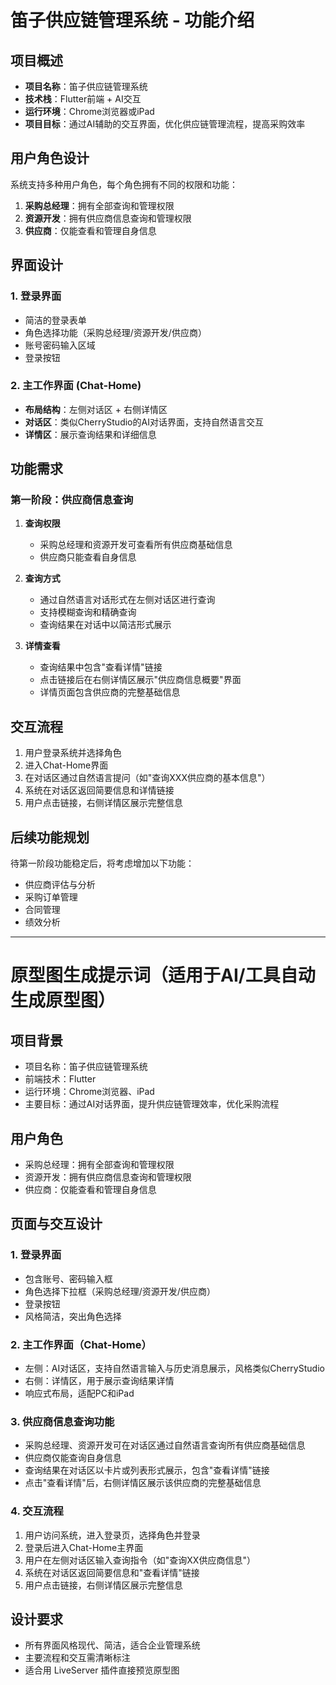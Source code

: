 # 笛子供应链管理系统 - 功能介绍

## 项目概述
- **项目名称**：笛子供应链管理系统
- **技术栈**：Flutter前端 + AI交互
- **运行环境**：Chrome浏览器或iPad
- **项目目标**：通过AI辅助的交互界面，优化供应链管理流程，提高采购效率

## 用户角色设计
系统支持多种用户角色，每个角色拥有不同的权限和功能：
1. **采购总经理**：拥有全部查询和管理权限
2. **资源开发**：拥有供应商信息查询和管理权限
3. **供应商**：仅能查看和管理自身信息

## 界面设计
### 1. 登录界面
- 简洁的登录表单
- 角色选择功能（采购总经理/资源开发/供应商）
- 账号密码输入区域
- 登录按钮

### 2. 主工作界面 (Chat-Home)
- **布局结构**：左侧对话区 + 右侧详情区
- **对话区**：类似CherryStudio的AI对话界面，支持自然语言交互
- **详情区**：展示查询结果和详细信息

## 功能需求

### 第一阶段：供应商信息查询
1. **查询权限**
   - 采购总经理和资源开发可查看所有供应商基础信息
   - 供应商只能查看自身信息

2. **查询方式**
   - 通过自然语言对话形式在左侧对话区进行查询
   - 支持模糊查询和精确查询
   - 查询结果在对话中以简洁形式展示

3. **详情查看**
   - 查询结果中包含"查看详情"链接
   - 点击链接后在右侧详情区展示"供应商信息概要"界面
   - 详情页面包含供应商的完整基础信息

## 交互流程
1. 用户登录系统并选择角色
2. 进入Chat-Home界面
3. 在对话区通过自然语言提问（如"查询XXX供应商的基本信息"）
4. 系统在对话区返回简要信息和详情链接
5. 用户点击链接，右侧详情区展示完整信息

## 后续功能规划
待第一阶段功能稳定后，将考虑增加以下功能：
- 供应商评估与分析
- 采购订单管理
- 合同管理
- 绩效分析 

---

# 原型图生成提示词（适用于AI/工具自动生成原型图）

## 项目背景
- 项目名称：笛子供应链管理系统
- 前端技术：Flutter
- 运行环境：Chrome浏览器、iPad
- 主要目标：通过AI对话界面，提升供应链管理效率，优化采购流程

## 用户角色
- 采购总经理：拥有全部查询和管理权限
- 资源开发：拥有供应商信息查询和管理权限
- 供应商：仅能查看和管理自身信息

## 页面与交互设计

### 1. 登录界面
- 包含账号、密码输入框
- 角色选择下拉框（采购总经理/资源开发/供应商）
- 登录按钮
- 风格简洁，突出角色选择

### 2. 主工作界面（Chat-Home）
- 左侧：AI对话区，支持自然语言输入与历史消息展示，风格类似CherryStudio
- 右侧：详情区，用于展示查询结果详情
- 响应式布局，适配PC和iPad

### 3. 供应商信息查询功能
- 采购总经理、资源开发可在对话区通过自然语言查询所有供应商基础信息
- 供应商仅能查询自身信息
- 查询结果在对话区以卡片或列表形式展示，包含"查看详情"链接
- 点击"查看详情"后，右侧详情区展示该供应商的完整基础信息

### 4. 交互流程
1. 用户访问系统，进入登录页，选择角色并登录
2. 登录后进入Chat-Home主界面
3. 用户在左侧对话区输入查询指令（如"查询XX供应商信息"）
4. 系统在对话区返回简要信息和"查看详情"链接
5. 用户点击链接，右侧详情区展示完整信息

## 设计要求
- 所有界面风格现代、简洁，适合企业管理系统
- 主要流程和交互需清晰标注
- 适合用 LiveServer 插件直接预览原型图 
